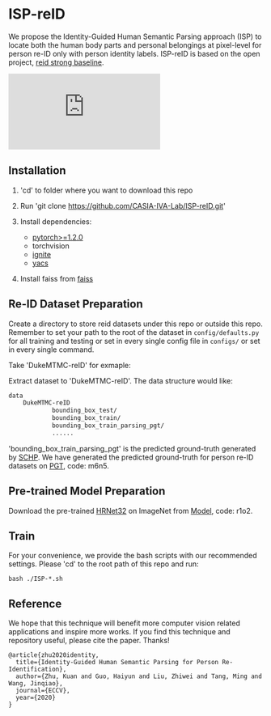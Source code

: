 # ISP-reID

We propose the Identity-Guided Human Semantic Parsing approach (ISP) to locate both the human body parts and personal belongings at pixel-level for person re-ID only with person identity labels.
ISP-reID is based on the open project, [reid strong baseline](https://github.com/michuanhaohao/reid-strong-baseline).

![image](https://github.com/CASIA-IVA-Lab/ISP-reID/blob/master/image/introduction.pdf)

## Installation

1. 'cd' to folder where you want to download this repo

2. Run 'git clone https://github.com/CASIA-IVA-Lab/ISP-reID.git'

3. Install dependencies:
    - [pytorch>=1.2.0](https://pytorch.org/)
    - torchvision
    - [ignite](https://github.com/pytorch/ignite)
    - [yacs](https://github.com/rbgirshick/yacs)

4. Install faiss from [faiss](https://github.com/facebookresearch/faiss/blob/master/INSTALL.md)

## Re-ID Dataset Preparation

Create a directory to store reid datasets under this repo or outside this repo. Remember to set your path to the root of the dataset in `config/defaults.py` for all training and testing or set in every single config file in `configs/` or set in every single command.

Take 'DukeMTMC-reID' for exmaple:

Extract dataset to 'DukeMTMC-reID'. The data structure would like:

```bash
data
    DukeMTMC-reID
            bounding_box_test/
            bounding_box_train/
            bounding_box_train_parsing_pgt/
            ......
```
'bounding_box_train_parsing_pgt' is the predicted ground-truth generated by [SCHP](https://github.com/PeikeLi/Self-Correction-Human-Parsing). We have generated the predicted ground-truth for person re-ID datasets on [PGT](https://pan.baidu.com/s/1uqlZHxTtWeTL5kenpD5iaA), code: m6n5.

## Pre-trained Model Preparation

Download the pre-trained [HRNet32](https://arxiv.org/abs/1902.09212) on ImageNet from [Model](https://pan.baidu.com/s/1L-CLWFX-8BJl9m6XAjB1GA), code: r1o2.

## Train

For your convenience, we provide the bash scripts with our recommended settings. Please 'cd' to the root path of this repo and run:

`bash ./ISP-*.sh`

## Reference

We hope that this technique will benefit more computer vision related applications and inspire more works.
If you find this technique and repository useful, please cite the paper. Thanks!

```
@article{zhu2020identity,
  title={Identity-Guided Human Semantic Parsing for Person Re-Identification},
  author={Zhu, Kuan and Guo, Haiyun and Liu, Zhiwei and Tang, Ming and Wang, Jinqiao},
  journal={ECCV},
  year={2020}
}
```

